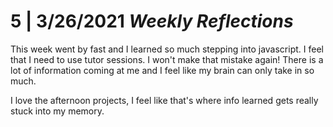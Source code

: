 # 5 | 3/26/2021 *Weekly Reflections*

 This week went by fast and I learned so much stepping into javascript. I feel that I need to use tutor sessions. I won't make that mistake again! There is a lot of information coming at me and I feel like my brain can only take in so much. 

 I love the afternoon projects, I feel like that's where info learned gets really stuck into my memory.
